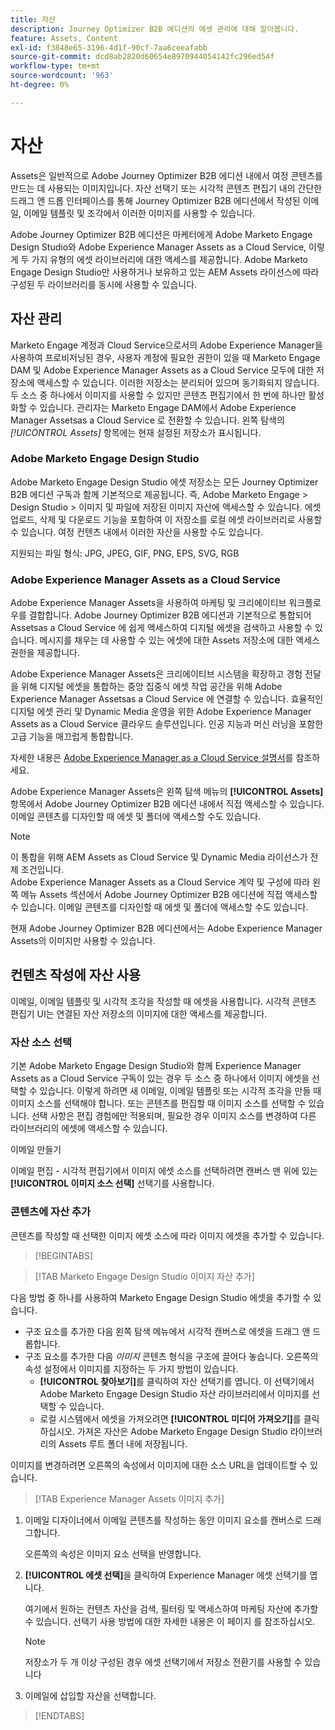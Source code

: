 ```yaml
---
title: 자산
description: Journey Optimizer B2B 에디션의 에셋 관리에 대해 알아봅니다.
feature: Assets, Content
exl-id: f3848e65-3196-4d1f-90cf-7aa6ceeafabb
source-git-commit: dcd8ab2820d60654e8970944054142fc296ed54f
workflow-type: tm+mt
source-wordcount: '963'
ht-degree: 0%

---
```


# 자산

Assets은 일반적으로 Adobe Journey Optimizer B2B 에디션 내에서 여정 콘텐츠를 만드는 데 사용되는 이미지입니다. 자산 선택기 또는 시각적 콘텐츠 편집기 내의 간단한 드래그 앤 드롭 인터페이스를 통해 Journey Optimizer B2B 에디션에서 작성된 이메일, 이메일 템플릿 및 조각에서 이러한 이미지를 사용할 수 있습니다.

Adobe Journey Optimizer B2B 에디션은 마케터에게 Adobe Marketo Engage Design Studio와 Adobe Experience Manager Assets as a Cloud Service, 이렇게 두 가지 유형의 에셋 라이브러리에 대한 액세스를 제공합니다. Adobe Marketo Engage Design Studio만 사용하거나 보유하고 있는 AEM Assets 라이선스에 따라 구성된 두 라이브러리를 동시에 사용할 수 있습니다.

## 자산 관리

Marketo Engage 계정과 Cloud Service으로서의 Adobe Experience Manager을 사용하여 프로비저닝된 경우, 사용자 계정에 필요한 권한이 있을 때 Marketo Engage DAM 및 Adobe Experience Manager Assets as a Cloud Service 모두에 대한 저장소에 액세스할 수 있습니다. 이러한 저장소는 분리되어 있으며 동기화되지 않습니다. 두 소스 중 하나에서 이미지를 사용할 수 있지만 콘텐츠 편집기에서 한 번에 하나만 활성화할 수 있습니다. 관리자는 Marketo Engage DAM에서 Adobe Experience Manager Assetsas a Cloud Service 로 전환할 수 있습니다. 왼쪽 탐색의 _[!UICONTROL Assets]_ 항목에는 현재 설정된 저장소가 표시됩니다.

### Adobe Marketo Engage Design Studio

Adobe Marketo Engage Design Studio 에셋 저장소는 모든 Journey Optimizer B2B 에디션 구독과 함께 기본적으로 제공됩니다. 즉, Adobe Marketo Engage > Design Studio > 이미지 및 파일에 저장된 이미지 자산에 액세스할 수 있습니다. 에셋 업로드, 삭제 및 다운로드 기능을 포함하여 이 저장소를 로컬 에셋 라이브러리로 사용할 수 있습니다. 여정 컨텐츠 내에서 이러한 자산을 사용할 수도 있습니다.

지원되는 파일 형식: JPG, JPEG, GIF, PNG, EPS, SVG, RGB

### Adobe Experience Manager Assets as a Cloud Service

Adobe Experience Manager Assets을 사용하여 마케팅 및 크리에이티브 워크플로우를 결합합니다. Adobe Journey Optimizer B2B 에디션과 기본적으로 통합되어 Assetsas a Cloud Service 에 쉽게 액세스하여 디지털 에셋을 검색하고 사용할 수 있습니다. 메시지를 채우는 데 사용할 수 있는 에셋에 대한 Assets 저장소에 대한 액세스 권한을 제공합니다.

Adobe Experience Manager Assets은 크리에이티브 시스템을 확장하고 경험 전달을 위해 디지털 에셋을 통합하는 중앙 집중식 에셋 작업 공간을 위해 Adobe Experience Manager Assetsas a Cloud Service 에 연결할 수 있습니다. 효율적인 디지털 에셋 관리 및 Dynamic Media 운영을 위한 Adobe Experience Manager Assets as a Cloud Service 클라우드 솔루션입니다. 인공 지능과 머신 러닝을 포함한 고급 기능을 매끄럽게 통합합니다.

자세한 내용은 [Adobe Experience Manager as a Cloud Service 설명서](https://experienceleague.adobe.com/ko/docs/experience-manager-cloud-service/content/assets/overview)를 참조하세요.

Adobe Experience Manager Assets은 왼쪽 탐색 메뉴의 **[!UICONTROL Assets]** 항목에서 Adobe Journey Optimizer B2B 에디션 내에서 직접 액세스할 수 있습니다. 이메일 콘텐츠를 디자인할 때 에셋 및 폴더에 액세스할 수도 있습니다.

>[!NOTE]
>
>이 통합을 위해 AEM Assets as Cloud Service 및 Dynamic Media 라이선스가 전제 조건입니다.<br/>
>Adobe Experience Manager Assets as a Cloud Service 계약 및 구성에 따라 왼쪽 메뉴 Assets 섹션에서 Adobe Journey Optimizer B2B 에디션에 직접 액세스할 수 있습니다. 이메일 콘텐츠를 디자인할 때 에셋 및 폴더에 액세스할 수도 있습니다.

현재 Adobe Journey Optimizer B2B 에디션에서는 Adobe Experience Manager Assets의 이미지만 사용할 수 있습니다.

## 컨텐츠 작성에 자산 사용

이메일, 이메일 템플릿 및 시각적 조각을 작성할 때 에셋을 사용합니다. 시각적 콘텐츠 편집기 UI는 연결된 자산 저장소의 이미지에 대한 액세스를 제공합니다.

### 자산 소스 선택

기본 Adobe Marketo Engage Design Studio와 함께 Experience Manager Assets as a Cloud Service 구독이 있는 경우 두 소스 중 하나에서 이미지 에셋을 선택할 수 있습니다. 이렇게 하려면 새 이메일, 이메일 템플릿 또는 시각적 조각을 만들 때 이미지 소스를 선택해야 합니다. 또는 콘텐츠를 편집할 때 이미지 소스를 선택할 수 있습니다. 선택 사항은 편집 경험에만 적용되며, 필요한 경우 이미지 소스를 변경하여 다른 라이브러리의 에셋에 액세스할 수 있습니다.

이메일 만들기

이메일 편집 - 시각적 편집기에서 이미지 에셋 소스를 선택하려면 캔버스 맨 위에 있는 **[!UICONTROL 이미지 소스 선택]** 선택기를 사용합니다.

### 콘텐츠에 자산 추가

콘텐츠를 작성할 때 선택한 이미지 에셋 소스에 따라 이미지 에셋을 추가할 수 있습니다.

>[!BEGINTABS]

>[!TAB Marketo Engage Design Studio 이미지 자산 추가]

다음 방법 중 하나를 사용하여 Marketo Engage Design Studio 에셋을 추가할 수 있습니다.

* 구조 요소를 추가한 다음 왼쪽 탐색 메뉴에서 시각적 캔버스로 에셋을 드래그 앤 드롭합니다.
* 구조 요소를 추가한 다음 _이미지_ 콘텐츠 형식을 구조에 끌어다 놓습니다. 오른쪽의 속성 설정에서 이미지를 지정하는 두 가지 방법이 있습니다.
   * **[!UICONTROL 찾아보기]**&#x200B;를 클릭하여 자산 선택기를 엽니다. 이 선택기에서 Adobe Marketo Engage Design Studio 자산 라이브러리에서 이미지를 선택할 수 있습니다.
   * 로컬 시스템에서 에셋을 가져오려면 **[!UICONTROL 미디어 가져오기]**&#x200B;를 클릭하십시오. 가져온 자산은 Adobe Marketo Engage Design Studio 라이브러리의 Assets 루트 폴더 내에 저장됩니다.

이미지를 변경하려면 오른쪽의 속성에서 이미지에 대한 소스 URL을 업데이트할 수 있습니다.

>[!TAB Experience Manager Assets 이미지 추가]

1. 이메일 디자이너에서 이메일 콘텐츠를 작성하는 동안 이미지 요소를 캔버스로 드래그합니다.

   오른쪽의 속성은 이미지 요소 선택을 반영합니다.

1. **[!UICONTROL 에셋 선택]**&#x200B;을 클릭하여 Experience Manager 에셋 선택기를 엽니다.

   여기에서 원하는 컨텐츠 자산을 검색, 필터링 및 액세스하여 마케팅 자산에 추가할 수 있습니다. 선택기 사용 방법에 대한 자세한 내용은 이 페이지 를 참조하십시오.

   >[!NOTE]
   >
   >저장소가 두 개 이상 구성된 경우 에셋 선택기에서 저장소 전환기를 사용할 수 있습니다

1. 이메일에 삽입할 자산을 선택합니다.

>[!ENDTABS]
